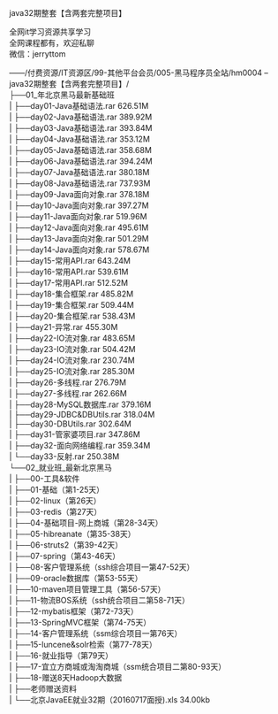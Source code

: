 java32期整套【含两套完整项目】

全网it学习资源共享学习<br>全网课程都有，欢迎私聊<br>微信：jerryttom<br>

——/付费资源/IT资源区/99-其他平台会员/005-黑马程序员全站/hm0004 – java32期整套【含两套完整项目】/<br> ├──01_年北京黑马最新基础班<br> | ├──day01-Java基础语法.rar 626.51M<br> | ├──day02-Java基础语法.rar 389.92M<br> | ├──day03-Java基础语法.rar 393.84M<br> | ├──day04-Java基础语法.rar 353.12M<br> | ├──day05-Java基础语法.rar 358.68M<br> | ├──day06-Java基础语法.rar 394.24M<br> | ├──day07-Java基础语法.rar 380.18M<br> | ├──day08-Java基础语法.rar 737.93M<br> | ├──day09-Java面向对象.rar 378.18M<br> | ├──day10-Java面向对象.rar 397.27M<br> | ├──day11-Java面向对象.rar 519.96M<br> | ├──day12-Java面向对象.rar 495.61M<br> | ├──day13-Java面向对象.rar 501.29M<br> | ├──day14-Java面向对象.rar 578.67M<br> | ├──day15-常用API.rar 643.24M<br> | ├──day16-常用API.rar 539.61M<br> | ├──day17-常用API.rar 512.52M<br> | ├──day18-集合框架.rar 485.82M<br> | ├──day19-集合框架.rar 509.44M<br> | ├──day20-集合框架.rar 538.43M<br> | ├──day21-异常.rar 455.30M<br> | ├──day22-IO流对象.rar 483.65M<br> | ├──day23-IO流对象.rar 504.42M<br> | ├──day24-IO流对象.rar 230.74M<br> | ├──day25-IO流对象.rar 285.30M<br> | ├──day26-多线程.rar 276.79M<br> | ├──day27-多线程.rar 262.66M<br> | ├──day28-MySQL数据库.rar 379.16M<br> | ├──day29-JDBC&amp;DBUtils.rar 318.04M<br> | ├──day30-DBUtils.rar 302.64M<br> | ├──day31-管家婆项目.rar 347.86M<br> | ├──day32-面向网络编程.rar 359.34M<br> | └──day33-反射.rar 250.38M<br> └──02_就业班_最新北京黑马<br> | ├──00-工具&amp;软件<br> | ├──01-基础（第1-25天）<br> | ├──02-linux（第26天）<br> | ├──03-redis（第27天）<br> | ├──04-基础项目-网上商城（第28-34天）<br> | ├──05-hibreanate（第35-38天）<br> | ├──06-struts2（第39-42天）<br> | ├──07-spring（第43-46天）<br> | ├──08-客户管理系统（ssh综合项目一第47-52天）<br> | ├──09-oracle数据库（第53-55天）<br> | ├──10-maven项目管理工具（第56-57天）<br> | ├──11-物流BOS系统（ssh统合项目二第58-71天）<br> | ├──12-mybatis框架（第72-73天）<br> | ├──13-SpringMVC框架（第74-75天）<br> | ├──14-客户管理系统（ssm综合项目一第76天）<br> | ├──15-luncene&amp;solr检索（第77-78天）<br> | ├──16-就业指导（第79天）<br> | ├──17-宜立方商城或淘淘商城（ssm统合项目二第80-93天）<br> | ├──18-赠送8天Hadoop大数据<br> | ├──老师赠送资料<br> | └──北京JavaEE就业32期（20160717面授).xls 34.00kb